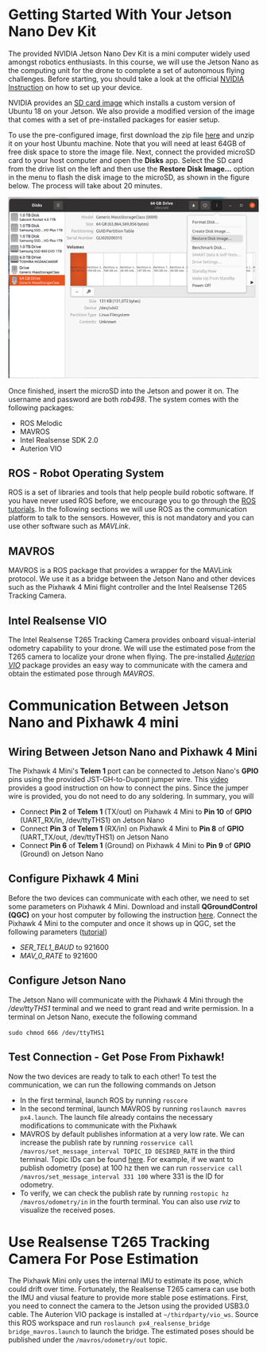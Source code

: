 # Getting Started With Your Jetson Nano Dev Kit

The provided NVIDIA Jetson Nano Dev Kit is a mini computer widely used amongst robotics enthusiasts. In this course, we will use the Jetson Nano as the computing unit for the drone to complete a set of autonomous flying challenges. Before starting, you should take a look at the official [NVIDIA Instruction](https://developer.nvidia.com/embedded/learn/get-started-jetson-nano-devkit) on how to set up your device.

NVIDIA provides an [SD card image](https://developer.nvidia.com/jetson-nano-sd-card-image) which installs a custom version of Ubuntu 18 on your Jetson. We also provide a modified version of the image that comes with a set of pre-installed packages for easier setup.

To use the pre-configured image, first download the zip file [here](https://drive.google.com/file/d/1c-AUyDF2ZgA6t0d_pnyBmTgDt-NZ41I6/view?usp=share_link) and unzip it on your host Ubuntu machine. Note that you will need at least 64GB of free disk space to store the image file. Next, connect the provided microSD card to your host computer and open the **Disks** app. Select the SD card from the drive list on the left and then use the **Restore Disk Image...** option in the menu to flash the disk image to the microSD, as shown in the figure below. The process will take about 20 minutes.

<img src = "https://github.com/utiasSTARS/ROB498-flight/blob/0f973e2960fc59ea7a5dc7dec1d59a7b93ecab13/instructions/images/flash_sd.png">

Once finished, insert the microSD into the Jetson and power it on. The username and password are both *rob498*. The system comes with the following packages:
- ROS Melodic
- MAVROS
- Intel Realsense SDK 2.0
- Auterion VIO

## ROS - Robot Operating System

ROS is a set of libraries and tools that help people build robotic software. If you have never used ROS before, we encourage you to go through the [ROS tutorials](http://wiki.ros.org/ROS/Tutorials). In the following sections we will use ROS as the communication platform to talk to the sensors. However, this is not mandatory and you can use other software such as *MAVLink*.

## MAVROS

MAVROS is a ROS package that provides a wrapper for the MAVLink protocol. We use it as a bridge between the Jetson Nano and other devices such as the Pixhawk 4 Mini flight controller and the Intel Realsense T265 Tracking Camera.

## Intel Realsense VIO

The Intel Realsense T265 Tracking Camera provides onboard visual-interial odometry capability to your drone. We will use the estimated pose from the T265 camera to localize your drone when flying. The pre-installed [*Auterion VIO*](https://github.com/Auterion/VIO) package provides an easy way to communicate with the camera and obtain the estimated pose through *MAVROS*.

# Communication Between Jetson Nano and Pixhawk 4 mini

## Wiring Between Jetson Nano and Pixhawk 4 Mini

The Pixhawk 4 Mini's **Telem 1** port can be connected to Jetson Nano's **GPIO** pins using the provided JST-GH-to-Dupont jumper wire. This [video](https://www.youtube.com/watch?v=nIuoCYauW3s) provides a good instruction on how to connect the pins. Since the jumper wire is provided, you do not need to do any soldering. In summary, you will
- Connect **Pin 2** of **Telem 1** (TX/out) on Pixhawk 4 Mini to **Pin 10** of **GPIO** (UART_RX/in, /dev/ttyTHS1) on Jetson Nano
- Connect **Pin 3** of **Telem 1** (RX/in) on Pixhawk 4 Mini to **Pin 8** of **GPIO** (UART_TX/out, /dev/ttyTHS1) on Jetson Nano
- Connect **Pin 6** of **Telem 1** (Ground) on Pixhawk 4 Mini to **Pin 9** of **GPIO** (Ground) on Jetson Nano

## Configure Pixhawk 4 Mini

Before the two devices can communicate with each other, we need to set some parameters on Pixhawk 4 Mini. Download and install **QGroundControl (QGC)** on your host computer by following the instruction [here](https://docs.qgroundcontrol.com/master/en/getting_started/download_and_install.html). Connect the Pixhawk 4 Mini to the computer and once it shows up in QGC, set the following parameters ([tutorial](https://docs.qgroundcontrol.com/master/en/SetupView/Parameters.html))
- *SER_TEL1_BAUD* to 921600
- *MAV_0_RATE* to 921600


## Configure Jetson Nano

The Jetson Nano will communicate with the Pixhawk 4 Mini through the */dev/ttyTHS1* terminal and we need to grant read and write permission. In a terminal on Jetson Nano, execute the following command

`sudo chmod 666 /dev/ttyTHS1`

## Test Connection - Get Pose From Pixhawk!

Now the two devices are ready to talk to each other! To test the communication, we can run the following commands on Jetson
- In the first terminal, launch ROS by running `roscore`
- In the second terminal, launch MAVROS by running `roslaunch mavros px4.launch`. The launch file already contains the necessary modifications to communicate with the Pixhawk
- MAVROS by default publishes information at a very low rate. We can increase the publish rate by running `rosservice call /mavros/set_message_interval TOPIC_ID DESIRED_RATE` in the third terminal. Topic IDs can be found [here](https://mavlink.io/en/messages/common.html). For example, if we want to publish odometry (pose) at 100 hz then we can run `rosservice call /mavros/set_message_interval 331 100` where 331 is the ID for odometry.
- To verify, we can check the publish rate by running `rostopic hz /mavros/odometry/in` in the fourth terminal. You can also use *rviz* to visualize the received poses.

# Use Realsense T265 Tracking Camera For Pose Estimation

The Pixhawk Mini only uses the internal IMU to estimate its pose, which could drift over time. Fortunately, the Realsense T265 camera can use both the IMU and viusal feature to provide more stable pose estimations. First, you need to connect the camera to the Jetson using the provided USB3.0 cable. The Auterion VIO package is installed at `~/thirdparty/vio_ws`. Source this ROS workspace and run `roslaunch px4_realsense_bridge bridge_mavros.launch` to launch the bridge. The estimated poses should be published under the `/mavros/odometry/out` topic.   
